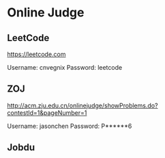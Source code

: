 # Online Judge

## LeetCode

https://leetcode.com

Username: cnvegnix
Password: leetcode

## ZOJ

http://acm.zju.edu.cn/onlinejudge/showProblems.do?contestId=1&pageNumber=1

Username: jasonchen
Password: P******6

## Jobdu
